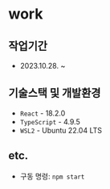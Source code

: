 # work

## 작업기간

- 2023.10.28. ~ 

## 기술스택 및 개발환경

- `React` - 18.2.0
- `TypeScript` - 4.9.5
- `WSL2` - Ubuntu 22.04 LTS

## etc.

- 구동 명령: `npm start`
